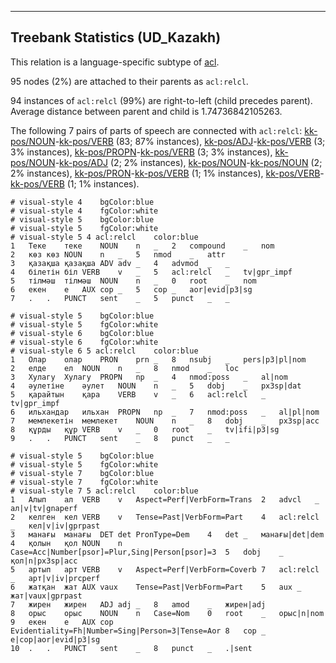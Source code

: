 

--------------------------------------------------------------------------------

## Treebank Statistics (UD_Kazakh)

This relation is a language-specific subtype of [acl]().

95 nodes (2%) are attached to their parents as `acl:relcl`.

94 instances of `acl:relcl` (99%) are right-to-left (child precedes parent).
Average distance between parent and child is 1.74736842105263.

The following 7 pairs of parts of speech are connected with `acl:relcl`: [kk-pos/NOUN]()-[kk-pos/VERB]() (83; 87% instances), [kk-pos/ADJ]()-[kk-pos/VERB]() (3; 3% instances), [kk-pos/PROPN]()-[kk-pos/VERB]() (3; 3% instances), [kk-pos/NOUN]()-[kk-pos/ADJ]() (2; 2% instances), [kk-pos/NOUN]()-[kk-pos/NOUN]() (2; 2% instances), [kk-pos/PRON]()-[kk-pos/VERB]() (1; 1% instances), [kk-pos/VERB]()-[kk-pos/VERB]() (1; 1% instances).


~~~ conllu
# visual-style 4	bgColor:blue
# visual-style 4	fgColor:white
# visual-style 5	bgColor:blue
# visual-style 5	fgColor:white
# visual-style 5 4 acl:relcl	color:blue
1	Теке	теке	NOUN	n	_	2	compound	_	nom
2	көз	көз	NOUN	n	_	5	nmod	_	attr
3	қазақша	қазақша	ADV	adv	_	4	advmod	_	_
4	білетін	біл	VERB	v	_	5	acl:relcl	_	tv|gpr_impf
5	тілмәш	тілмәш	NOUN	n	_	0	root	_	nom
6	екен	е	AUX	cop	_	5	cop	_	aor|evid|p3|sg
7	.	.	PUNCT	sent	_	5	punct	_	_

~~~


~~~ conllu
# visual-style 5	bgColor:blue
# visual-style 5	fgColor:white
# visual-style 6	bgColor:blue
# visual-style 6	fgColor:white
# visual-style 6 5 acl:relcl	color:blue
1	Олар	олар	PRON	prn	_	8	nsubj	_	pers|p3|pl|nom
2	елде	ел	NOUN	n	_	8	nmod	_	loc
3	Хулагу	Хулагу	PROPN	np	_	4	nmod:poss	_	al|nom
4	әулетіне	әулет	NOUN	n	_	5	dobj	_	px3sp|dat
5	қарайтын	қара	VERB	v	_	6	acl:relcl	_	tv|gpr_impf
6	ильхандар	ильхан	PROPN	np	_	7	nmod:poss	_	al|pl|nom
7	мемлекетін	мемлекет	NOUN	n	_	8	dobj	_	px3sp|acc
8	құрды	құр	VERB	v	_	0	root	_	tv|ifi|p3|sg
9	.	.	PUNCT	sent	_	8	punct	_	_

~~~


~~~ conllu
# visual-style 5	bgColor:blue
# visual-style 5	fgColor:white
# visual-style 7	bgColor:blue
# visual-style 7	fgColor:white
# visual-style 7 5 acl:relcl	color:blue
1	Алып	ал	VERB	v	Aspect=Perf|VerbForm=Trans	2	advcl	_	ал|v|tv|gnaperf
2	келген	кел	VERB	v	Tense=Past|VerbForm=Part	4	acl:relcl	_	кел|v|iv|gprpast
3	манағы	манағы	DET	det	PronType=Dem	4	det	_	манағы|det|dem
4	қолын	қол	NOUN	n	Case=Acc|Number[psor]=Plur,Sing|Person[psor]=3	5	dobj	_	қол|n|px3sp|acc
5	артып	арт	VERB	v	Aspect=Perf|VerbForm=Coverb	7	acl:relcl	_	арт|v|iv|prcperf
6	жатқан	жат	AUX	vaux	Tense=Past|VerbForm=Part	5	aux	_	жат|vaux|gprpast
7	жирен	жирен	ADJ	adj	_	8	amod	_	жирен|adj
8	орыс	орыс	NOUN	n	Case=Nom	0	root	_	орыс|n|nom
9	екен	е	AUX	cop	Evidentiality=Fh|Number=Sing|Person=3|Tense=Aor	8	cop	_	е|cop|aor|evid|p3|sg
10	.	.	PUNCT	sent	_	8	punct	_	.|sent

~~~


